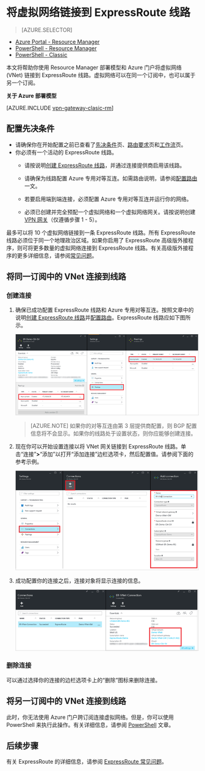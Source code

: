 <properties 
   pageTitle="使用 Resource Manager 部署模型和 Azure 门户将虚拟网络链接到 ExpressRoute 线路 | Azure"
   description="本文档概述了如何将虚拟网络 (VNet) 链接到 ExpressRoute 线路。"
   services="expressroute"
   documentationCenter="na"
   authors="cherylmc"
   manager="carmonm"
   editor=""
   tags="azure-resource-manager"/>
<tags 
   ms.service="expressroute"
   ms.service="expressroute"
   wacn.date="05/16/2016" />

# 将虚拟网络链接到 ExpressRoute 线路

> [AZURE.SELECTOR]
- [Azure Portal - Resource Manager](/documentation/articles/expressroute-howto-linkvnet-portal-resource-manager)
- [PowerShell - Resource Manager](/documentation/articles/expressroute-howto-linkvnet-arm)
- [PowerShell - Classic](/documentation/articles/expressroute-howto-linkvnet-classic)



本文将帮助你使用 Resource Manager 部署模型和 Azure 门户将虚拟网络 (VNet) 链接到 ExpressRoute 线路。虚拟网络可以在同一个订阅中，也可以属于另一个订阅。


**关于 Azure 部署模型**

[AZURE.INCLUDE [vpn-gateway-clasic-rm](../includes/vpn-gateway-classic-rm-include.md)]

## 配置先决条件

- 请确保你在开始配置之前已查看了[先决条件](/documentation/articles/expressroute-prerequisites)页、[路由要求](/documentation/articles/expressroute-routing)页和[工作流](/documentation/articles/expressroute-workflows)页。
- 你必须有一个活动的 ExpressRoute 线路。 
	- 请按说明[创建 ExpressRoute 线路](/documentation/articles/expressroute-howto-circuit-arm)，并通过连接提供商启用该线路。 
	
	- 请确保为线路配置 Azure 专用对等互连。如需路由说明，请参阅[配置路由](/documentation/articles/expressroute-howto-routing-portal-resource-manager)一文。
	
	- 若要启用端到端连接，必须配置 Azure 专用对等互连并运行你的网络。
	
	- 必须已创建并完全预配一个虚拟网络和一个虚拟网络网关。请按说明创建 [VPN 网关](/documentation/articles/vpn-gateway-howto-site-to-site-resource-manager-portal)（仅遵循步骤 1 - 5）。

最多可以将 10 个虚拟网络链接到一条 ExpressRoute 线路。所有 ExpressRoute 线路必须位于同一个地理政治区域。如果你启用了 ExpressRoute 高级版外接程序，则可将更多数量的虚拟网络连接到 ExpressRoute 线路。有关高级版外接程序的更多详细信息，请参阅[常见问题](/documentation/articles/expressroute-faqs)。

## 将同一订阅中的 VNet 连接到线路


### 创建连接

1. 确保已成功配置 ExpressRoute 线路和 Azure 专用对等互连。按照文章中的说明[创建 ExpressRoute 线路](/documentation/articles/expressroute-howto-circuit-arm)并[配置路由](/documentation/articles/expressroute-howto-routing-arm)。ExpressRoute 线路应如下图所示。

	![](./media/expressroute-howto-linkvnet-portal-resource-manager/routing1.png)

	>[AZURE.NOTE] 如果你的对等互连由第 3 层提供商配置，则 BGP 配置信息将不会显示。如果你的线路处于设置状态，则你应能够创建连接。

2. 现在你可以开始设置连接以将 VNet 网关链接到 ExpressRoute 线路。单击“连接”**>**“添加”以打开“添加连接”边栏选项卡，然后配置值。请参阅下面的参考示例。
	

	![](./media/expressroute-howto-linkvnet-portal-resource-manager/samesub1.png)
 
	
3. 成功配置你的连接之后，连接对象将显示连接的信息。

	![](./media/expressroute-howto-linkvnet-portal-resource-manager/samesub2.png)


### 删除连接

可以通过选择你的连接的边栏选项卡上的“删除”图标来删除连接。

## 将另一订阅中的 VNet 连接到线路

此时，你无法使用 Azure 门户跨订阅连接虚拟网络。但是，你可以使用 PowerShell 来执行此操作。有关详细信息，请参阅 [PowerShell](/documentation/articles/expressroute-howto-linkvnet-arm) 文章。

## 后续步骤

有关 ExpressRoute 的详细信息，请参阅 [ExpressRoute 常见问题](/documentation/articles/expressroute-faqs)。

<!---HONumber=Mooncake_0509_2016-->